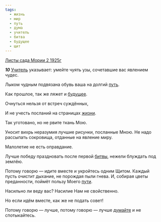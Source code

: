 ```yaml
---
tags:
  - жизнь
  - мир
  - путь
  - дума
  - учитель
  - битва
  - будущее
  - щит
---
```


[Листы сада Мории 2 1925г](/agni/1925)

___10___
[Учитель](/tag/#учитель) указывает: умейте чуять узы, сочетавшие вас явлением чудес.   

Лыком чудным подвязана обувь ваша на долгий [путь](/tag/#путь).   

Как прошлое, так же ляжет и [будущее](/tag/#будущее).   

Очнуться нельзя от встреч суждённых,   

И не учесть посланий на страницах [жизни](/tag/#жизнь).   

Так уготовано, но не рвите ткань Мою.   

Уносит вихрь неразумия лучшие рисунки, посланные Мною. Не надо рассыпать сокровища, отданные на явление миру.   

Малолетие не есть оправдание.   

Лучше победу праздновать после первой [битвы](/tag/#битва), нежели блуждать под землёю.   

Потому говорю — идите вместе и укройтесь одним Щитом. Каждый пусть очистит дыхание, не порождая пыли гнева. И, собирая цветы преданности, поймёт пользу Моего [пути](/tag/#путь).   

Насильно ли веду вас? Насилие Нам не свойственно.   

Но если идём вместе, как же не подать совет!   

Потому говорю — лучше, потому говорю — лучше [думайте](/tag/#дума) и не спотыкайтесь.   

